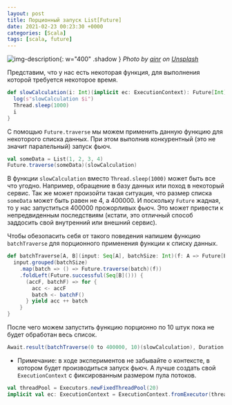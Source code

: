 ```yaml
---
layout: post
title: Порционный запуск List[Future]
date: 2021-02-23 00:23:30 +0000
categories: [Scala]
tags: [scala, future]
---
```


![img-description](https://source.unsplash.com/hVcG4UdxNhM){: w="400" .shadow }
_Photo by [ainr](https://unsplash.com/@ainr) on [Unsplash](https://unsplash.com)_

Представим, что у нас есть некоторая функция, для выполнения которой требуется некоторое время.

```scala
def slowCalculation(i: Int)(implicit ec: ExecutionContext): Future[Int] = Future {
  log(s"slowCalculation $i")
  Thread.sleep(1000)
  i
}
```

С помощью `Future.traverse` мы можем применить данную функцию для некоторого списка данных. При этом выполнив конкурентный (это не значит паралельный) запуск фьюч.

```scala
val someData = List(1, 2, 3, 4)
Future.traverse(someData)(slowCalculation)
```

В функции `slowCalculation` вместо `Thread.sleep(1000)` может быть все что угодно. Например, обращение в базу данных или поход в некоторый сервис. Так же может произойти такая ситуация, что размер списка `someData` может быть равен не 4, а 400000. И поскольку `Future` жадная, то у нас запуститься 400000 прожорливых фьюч. Это может привести к непредвиденным последствиям (кстати, это отличный способ заддосить свой внутренний или внешний сервис). 

Чтобы обезопасить себя от такого поведения напишем функцию `batchTraverse` для порционного применения функции к списку данных.

```scala
def batchTraverse[A, B](input: Seq[A], batchSize: Int)(f: A => Future[B]): Future[Seq[B]] = {
  input.grouped(batchSize)
    .map(batch => () => Future.traverse(batch)(f))
    .foldLeft(Future.successful(Seq[B]())) {
      (accF, batchF) => for {
        acc <- accF
        batch <- batchF()
      } yield acc ++ batch
    }
}
```

После чего можем запустить функцию порционно по 10 штук пока не будет обработан весь список.

```scala
Await.result(batchTraverse(0 to 400000, 10)(slowCalculation), Duration.Inf)
```

* Примечание: в ходе экспериментов не забывайте о контексте, в котором будет производиться запуск фьюч. А лучше создать свой `ExecutionContext` с фиксированным размером пула потоков.

```scala
val threadPool = Executors.newFixedThreadPool(20)
implicit val ec: ExecutionContext = ExecutionContext.fromExecutor(threadPool)
```

